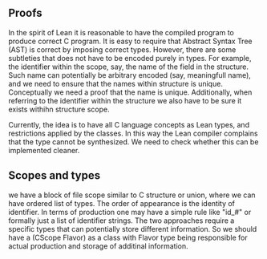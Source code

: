 

## Proofs

In the spirit of Lean it is reasonable to have the compiled program to produce correct C program. It is easy to require that Abstract Syntax Tree (AST) is correct by imposing correct types. However, there are some subtleties that does not have to be encoded purely in types. For example, the identifier within the scope, say, the name of the field in the structure. Such name can potentially be arbitrary encoded (say, meaningfull name), and we need to ensure that the names within structure is unique. Conceptually we need a proof that the name is unique. Additionally, when referring to the identifier within the structure we also have to be sure it exists withihn structure scope.

Currently, the idea is to have all C language concepts as Lean types, and restrictions applied by the classes. In this way the Lean compiler complains that the type cannot be synthesized. We need to check whether this can be implemented cleaner.


## Scopes and types

we have a block of file scope similar to C structure or union, where we can have ordered list of types. The order of appearance is the identity of identifier. In terms of production one may have a simple rule like "id_#" or formally just a list of identifier strings. The two approaches require a specific types that can potentially store different information. So we should have a (CScope Flavor) as a class with Flavor type being responsible for actual production and storage of additinal information.
